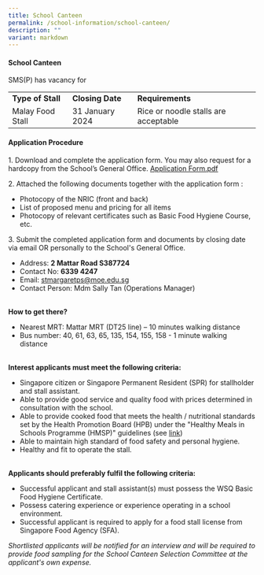 ```yaml
---
title: School Canteen
permalink: /school-information/school-canteen/
description: ""
variant: markdown
---
```

#### **School Canteen**

SMS(P) has vacancy for
<table>
<tbody><tr>
		<td><b>Type of Stall</b></td>
		<td><b>Closing Date</b></td>
	  <td><b>Requirements</b></td>
</tr>
	<tr>
		<td>Malay Food Stall</td>
		<td>31 January 2024</td>
	  <td>Rice or noodle stalls are acceptable</td>
</tr>
	</tbody></table>
	
#### **Application Procedure** 

1\. Download and complete the application form. You may also request for a hardcopy from the School’s General Office.
<a href="/files/smsp school canteen_aug 2023.pdf" target="_blank">Application Form.pdf</a><br>

2\. Attached the following documents together with the application form :

* Photocopy of the NRIC (front and back)
* List of proposed menu and pricing for all items
* Photocopy of relevant certificates such as Basic Food Hygiene Course, etc.<br>

3\. Submit the completed application form and documents by closing date via email OR personally to the School's General Office.

* Address: **2 Mattar Road S387724**
* Contact No: **6339 4247**
* Email: stmargaretps@moe.edu.sg 
* Contact Person: Mdm Sally Tan (Operations Manager) 
<br><br>

**How to get there?**
* Nearest MRT: Mattar MRT (DT25 line) – 10 minutes walking distance
* Bus number: 40, 61, 63, 65, 135, 154, 155, 158 - 1 minute walking distance
<br><br>

**Interest applicants must meet the following criteria:**
* Singapore citizen or Singapore Permanent Resident (SPR) for stallholder and stall assistant.
* Able to provide good service and quality food with prices determined in consultation with the school.
* Able to provide cooked food that meets the health / nutritional standards set by the Health Promotion Board (HPB) under the "Healthy Meals in Schools Programme (HMSP)" guidelines (see [link](https://www.hpb.gov.sg/schools/school-programmes/healthy-meals-in-schools-programme))
* Able to maintain high standard of food safety and personal hygiene.
* Healthy and fit to operate the stall.
<br><br>

**Applicants should preferably fulfil the following criteria:**
* Successful applicant and stall assistant(s) must possess the WSQ Basic Food Hygiene Certificate.
* Possess catering experience or experience operating in a school environment.
* Successful applicant is required to apply for a food stall license from Singapore Food Agency (SFA).


*Shortlisted applicants will be notified for an interview and will be required to provide food sampling for the School Canteen Selection Committee at the applicant's own expense.*